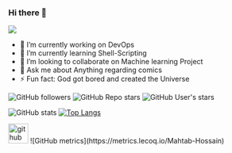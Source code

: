 ### Hi there 👋
![](https://komarev.com/ghpvc/?username=Mahtab-Hossain&color=green)

- 🔭 I’m currently working on DevOps
- 🌱 I’m currently learning Shell-Scripting
- 👯 I’m looking to collaborate on Machine learning Project
- 💬 Ask me about Anything regarding comics
- ⚡ Fun fact: God got bored and created the Universe

![GitHub followers](https://img.shields.io/github/followers/Mahtab-Hossain?style=for-the-badge)
![GitHub Repo stars](https://img.shields.io/github/stars/Mahtab-Hossain?color=ocea&style=for-the-badge)
![GitHub User's stars](https://img.shields.io/github/stars/Mahtab-Hossain?color=yellow&style=for-the-badge)

![GitHub stats](https://github-readme-stats.vercel.app/api?username=Mahtab-Hossain&theme=dark&show_icons=true)
[![Top Langs](https://github-readme-stats.vercel.app/api/top-langs/?username=Mahtab-Hossain)](https://github.com/Mahtab-Hossain/github-readme-stats)

<img src='https://cdn.jsdelivr.net/npm/simple-icons@3.0.1/icons/github.svg' alt='github' height='40'>
![GitHub metrics](https://metrics.lecoq.io/Mahtab-Hossain)
